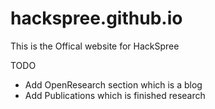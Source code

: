 # hackspree.github.io

This is the Offical website for HackSpree

TODO
- Add OpenResearch section which is a blog
- Add Publications which is finished research
